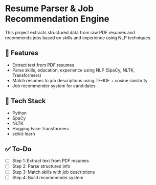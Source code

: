 # Resume Parser & Job Recommendation Engine

This project extracts structured data from raw PDF resumes and recommends jobs based on skills and experience using NLP techniques.

## 🔧 Features
- Extract text from PDF resumes
- Parse skills, education, experience using NLP (SpaCy, NLTK, Transformers)
- Match resumes to job descriptions using TF-IDF + cosine similarity
- Job recommender system for candidates

## 🚀 Tech Stack
- Python
- SpaCy
- NLTK
- Hugging Face Transformers
- scikit-learn

## ✅ To-Do
- [ ] Step 1: Extract text from PDF resumes
- [ ] Step 2: Parse structured info
- [ ] Step 3: Match skills with job descriptions
- [ ] Step 4: Build recommender system
